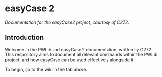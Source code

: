 # easyCase 2
*Documentation for the easyCase2 project, courtesy of C272.*

## Introduction
Welcome to the PWLib and easyCase 2 documentation, written by C272. This respository aims to document all relevant commands within the PWLib project, and how easyCase can be used effectively alongside it.

To begin, go to the wiki in the tab above.
